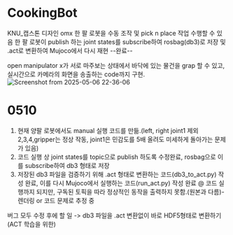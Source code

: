 # CookingBot
KNU_캡스톤 디자인
omx 한 팔 로봇을 수동 조작 및 pick n place 작업 수행할 수 있음
한 팔 로봇이 publish 하는 joint states를 subscribe하여 rosbag(db3)로 저장 및 .act로 변환하여 Mujoco에서 다시 재현 --완료--

open manipulator x가 서로 마주보는 상태에서 바닥에 있는 물건을 grap 할 수 있고, 실시간으로 카메라의 화면을 송출하는 code까지 구현.
![Screenshot from 2025-05-06 22-36-06](https://github.com/user-attachments/assets/dbcace9d-5c38-4581-bba4-0ebe8190ce5d)

# 0510
1. 현재 양팔 로봇에서도 manual 실행 코드를 만듦.(left, right joint1 제외 2,3,4,gripper는 정상 작동, joint1은 민감도를 5배 올려도 미세하게 돌아가는 문제가 있음)
2. 코드 실행 상 joint states를 topic으로 publish 하도록 수정완료, rosbag으로 이를 subscribe하여 db3 형태로 저장
3. 저장된 db3 파일을 검증하기 위해 .act 형태로 변환하는 코드(db3_to_act.py) 작성 완료, 이를 다시 Mujoco에서 실행하는 코드(run_act.py) 작성 완료
@ 코드 실행까지 되지만, 구독된 토픽을 따라 정상적인 동작을 출력하지 못함.(원본과 다름)-렌더링 or 코드 문제로 추정 중

버그 모두 수정 후에 할 일
-> db3 파일을 .act 변환없이 바로 HDF5형태로 변환하기(ACT 학습을 위한)
